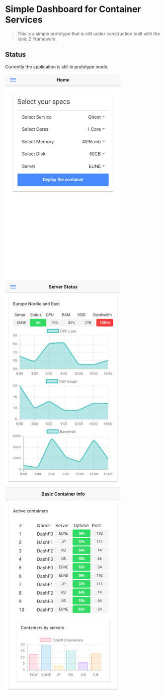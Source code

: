 # Simple Dashboard for Container Services
> This is a simple prototype that is still under construction built with the Ionic 2 Framework.

## Status
Currently the applicaiton is still in prototype mode.

![](screenshots/1.png)
![](screenshots/2.png)
![](screenshots/3.png)
